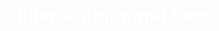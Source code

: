 # Slider-Animation-Effect
<!DOCTYPE html>
<html lang="en">
<head>
    <meta charset="UTF-8">
    <meta http-equiv="X-UA-Compatible" content="IE=edge">
    <meta name="viewport" content="width=device-width, initial-scale=1.0">
    <title>Document</title>
    <style>
        *{
            margin: 0;
            padding: 0;
            box-sizing: border-box;
        }
        html{
            width: 62.2em;
        }
        .center{
            width: 221vh;
            height: 99vh;
            display: grid;
            place-items: center;
            position: relative;
            font-size: 30px;
            background-color: rgb(58, 51, 72);
        }
        h1{
            font-family: 'Segoe UI', Tahoma, Geneva, Verdana, sans-serif;
       color: white;
       position: relative;
       
        }
        h1::before{
            content:"~Awesome~" ;
            color: aqua;
            position: absolute;
            border-right: 2px solid aqua;
            animation: slider 3s linear infinite;
       overflow: hidden;
        }
        @keyframes slider {
            0%{
                width: 0%;
            }
            50%{
                width: 100%;
            }
            100%{
                width: 0%;
            }
        }
    </style>
</head>
<body>
    <div class="center">
        <h1>~Awesome~</h1>
    </div>

    </div>
</body>
</html>
